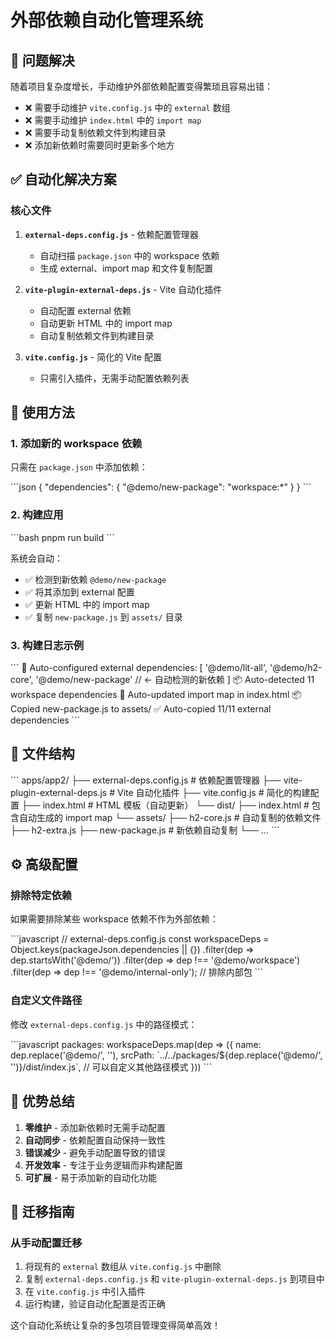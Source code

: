 # 外部依赖自动化管理系统

## 🎯 问题解决

随着项目复杂度增长，手动维护外部依赖配置变得繁琐且容易出错：
- ❌ 需要手动维护 `vite.config.js` 中的 `external` 数组
- ❌ 需要手动维护 `index.html` 中的 `import map`
- ❌ 需要手动复制依赖文件到构建目录
- ❌ 添加新依赖时需要同时更新多个地方

## ✅ 自动化解决方案

### 核心文件

1. **`external-deps.config.js`** - 依赖配置管理器
   - 自动扫描 `package.json` 中的 workspace 依赖
   - 生成 external、import map 和文件复制配置

2. **`vite-plugin-external-deps.js`** - Vite 自动化插件
   - 自动配置 external 依赖
   - 自动更新 HTML 中的 import map
   - 自动复制依赖文件到构建目录

3. **`vite.config.js`** - 简化的 Vite 配置
   - 只需引入插件，无需手动配置依赖列表

## 🚀 使用方法

### 1. 添加新的 workspace 依赖

只需在 `package.json` 中添加依赖：

\`\`\`json
{
  "dependencies": {
    "@demo/new-package": "workspace:*"
  }
}
\`\`\`

### 2. 构建应用

\`\`\`bash
pnpm run build
\`\`\`

系统会自动：
- ✅ 检测到新依赖 `@demo/new-package`
- ✅ 将其添加到 external 配置
- ✅ 更新 HTML 中的 import map
- ✅ 复制 `new-package.js` 到 `assets/` 目录

### 3. 构建日志示例

\`\`\`
🔧 Auto-configured external dependencies: [
  '@demo/lit-all',
  '@demo/h2-core', 
  '@demo/new-package'  // ← 自动检测的新依赖
]
📦 Auto-detected 11 workspace dependencies
📝 Auto-updated import map in index.html
📦 Copied new-package.js to assets/
✅ Auto-copied 11/11 external dependencies
\`\`\`

## 📁 文件结构

\`\`\`
apps/app2/
├── external-deps.config.js     # 依赖配置管理器
├── vite-plugin-external-deps.js # Vite 自动化插件
├── vite.config.js              # 简化的构建配置
├── index.html                  # HTML 模板（自动更新）
└── dist/
    ├── index.html              # 包含自动生成的 import map
    └── assets/
        ├── h2-core.js          # 自动复制的依赖文件
        ├── h2-extra.js
        ├── new-package.js      # 新依赖自动复制
        └── ...
\`\`\`

## ⚙️ 高级配置

### 排除特定依赖

如果需要排除某些 workspace 依赖不作为外部依赖：

\`\`\`javascript
// external-deps.config.js
const workspaceDeps = Object.keys(packageJson.dependencies || {})
  .filter(dep => dep.startsWith('@demo/'))
  .filter(dep => dep !== '@demo/workspace')
  .filter(dep => dep !== '@demo/internal-only'); // 排除内部包
\`\`\`

### 自定义文件路径

修改 `external-deps.config.js` 中的路径模式：

\`\`\`javascript
packages: workspaceDeps.map(dep => ({
  name: dep.replace('@demo/', ''),
  srcPath: \`../../packages/\${dep.replace('@demo/', '')}/dist/index.js\`,
  // 可以自定义其他路径模式
}))
\`\`\`

## 🎉 优势总结

1. **零维护** - 添加新依赖时无需手动配置
2. **自动同步** - 依赖配置自动保持一致性
3. **错误减少** - 避免手动配置导致的错误
4. **开发效率** - 专注于业务逻辑而非构建配置
5. **可扩展** - 易于添加新的自动化功能

## 🔧 迁移指南

### 从手动配置迁移

1. 将现有的 `external` 数组从 `vite.config.js` 中删除
2. 复制 `external-deps.config.js` 和 `vite-plugin-external-deps.js` 到项目中
3. 在 `vite.config.js` 中引入插件
4. 运行构建，验证自动化配置是否正确

这个自动化系统让复杂的多包项目管理变得简单高效！